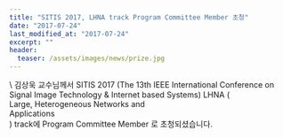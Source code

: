 ```yaml
---
title: "SITIS 2017, LHNA track Program Committee Member 초청"
date: "2017-07-24"
last_modified_at: "2017-07-24"
excerpt: ""
header:
  teaser: /assets/images/news/prize.jpg
---
```

\\
김상욱 교수님께서 SITIS 2017 (The 13th IEEE International Conference on Signal Image Technology &amp; Internet based Systems) LHNA (<br>Large, Heterogeneous Networks and<br>Applications<br>) track에 Program Committee Member 로 초청되셨습니다.